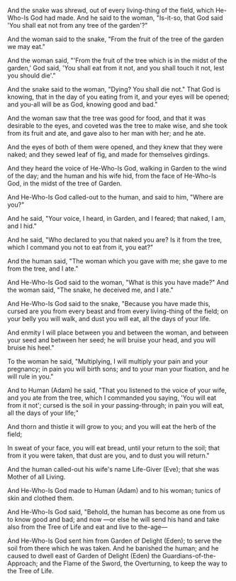
And the snake was shrewd, out of every living-thing of the field, which He-Who-Is God had made. 
And he said to the woman, "Is-it-so, that God said 'You shall eat not from any tree of the garden'?"

And the woman said to the snake, "From the fruit of the tree of the garden we may eat."

And the woman said, "'From the fruit of the tree which is in the midst of the garden,' God said, 'You shall eat from it not, and you shall touch it not, lest you should die'."

And the snake said to the woman, "Dying? You shall die not."
That God is knowing, that in the day of you eating from it, 
and your eyes will be opened; and you-all will be as God, knowing good and bad."

And the woman saw that the tree was good for food, and that it was desirable to the eyes, and coveted was the tree to make wise, and she took from its fruit and ate, and gave also to her man with her; and he ate.

And the eyes of both of them were opened, and they knew that they were naked; and they sewed leaf of fig, and made for themselves girdings.

And they heard the voice of He-Who-Is God, walking in Garden to the wind of the day; 
and the human and his wife hid, from the face of He-Who-Is God, in the midst of the tree of Garden.

And He-Who-Is God called-out to the human,
and said to him, "Where are you?"

And he said, 
"Your voice, I heard, in Garden, and I feared; 
that naked, I am, and I hid."

And he said, 
"Who declared to you that naked you are? 
Is it from the tree, which I command you not to eat from it, you eat?"

And the human said, "The woman which you gave with me; she gave to me from the tree, and I ate."

And He-Who-Is God said to the woman, "What is this you have made?" 
And the woman said, "The snake, he deceived me, and I ate."

And He-Who-Is God said to the snake, 
"Because you have made this, cursed are you 
from every beast and from every living-thing of the field; 
on your belly you will walk, 
and dust you will eat, 
all the days of your life.

And enmity I will place 
between you and between the woman, 
and between your seed and between her seed; 
he will bruise your head, 
and you will bruise his heel."

To the woman he said, 
"Multiplying, I will multiply your pain and your pregnancy; 
in pain you will birth sons; 
and to your man your fixation, 
and he will rule in you."

And to Human (Adam) he said, 
"That you listened to the voice of your wife, 
and you ate from the tree, 
which I commanded you saying, 'You will eat from it not'; 
cursed is the soil in your passing-through; 
in pain you will eat, 
all the days of your life;"

And thorn and thistle it will grow to you; 
and you will eat the herb of the field;

In sweat of your face, you will eat bread, 
until your return to the soil; 
that from it you were taken, 
that dust are you, 
and to dust you will return."

And the human called-out his wife's name Life-Giver (Eve); that she was Mother of all Living.

And He-Who-Is God made to Human (Adam) and to his woman; tunics of skin and clothed them.

And He-Who-Is God said, 
"Behold, the human has become as one 
from us to know good and bad; 
and now —or else he will send his hand 
and take also from the Tree of Life 
and eat and live to the-age—

And He-Who-Is God sent him from Garden of Delight (Eden); 
to serve the soil from there which he was taken.
And he banished the human; 
and he caused to dwell east of Garden of Delight (Eden) the Guardians-of-the-Approach; 
and the Flame of the Sword, the Overturning, 
to keep the way to the Tree of Life. 